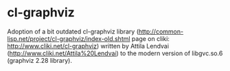 cl-graphviz
===========

Adoption of a bit outdated cl-graphviz library
  (http://common-lisp.net/project/cl-graphviz/index-old.shtml  page on cliki: http://www.cliki.net/cl-graphviz)
  written by
  Attila Lendvai (http://www.cliki.net/Attila%20Lendvai)
  to the modern version of libgvc.so.6 (graphviz 2.28 library).

